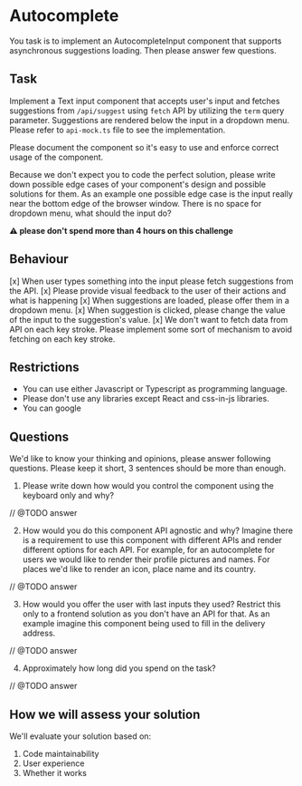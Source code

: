 # Autocomplete

You task is to implement an AutocompleteInput component that supports asynchronous suggestions loading. Then please answer few questions.

## Task

Implement a Text input component that accepts user's input and fetches suggestions from `/api/suggest` using `fetch` API by utilizing the `term` query parameter. Suggestions are rendered below the input in a dropdown menu. Please refer to `api-mock.ts` file to see the implementation.

Please document the component so it's easy to use and enforce correct usage of the component.

Because we don't expect you to code the perfect solution, please write down possible edge cases of your component's design and possible solutions for them. As an example one possible edge case is the input really near the bottom edge of the browser window. There is no space for dropdown menu, what should the input do?

**⚠️ please don't spend more than 4 hours on this challenge**

## Behaviour

[x] When user types something into the input please fetch suggestions from the API.
[x] Please provide visual feedback to the user of their actions and what is happening
[x] When suggestions are loaded, please offer them in a dropdown menu.
[x] When suggestion is clicked, please change the value of the input to the suggestion's value.
[x] We don't want to fetch data from API on each key stroke. Please implement some sort of mechanism to avoid fetching on each key stroke.

## Restrictions

- You can use either Javascript or Typescript as programming language.
- Please don't use any libraries except React and css-in-js libraries.
- You can google

## Questions

We'd like to know your thinking and opinions, please answer following questions. Please keep it short, 3 sentences should be more than enough.

1. Please write down how would you control the component using the keyboard only and why?

// @TODO answer

2. How would you do this component API agnostic and why? Imagine there is a requirement to use this component with different APIs and render different options for each API. For example, for an autocomplete for users we would like to render their profile pictures and names. For places we'd like to render an icon, place name and its country.

// @TODO answer

3. How would you offer the user with last inputs they used? Restrict this only to a frontend solution as you don't have an API for that. As an example imagine this component being used to fill in the delivery address.

// @TODO answer

4. Approximately how long did you spend on the task?

// @TODO answer

## How we will assess your solution

We'll evaluate your solution based on:

1. Code maintainability
2. User experience
3. Whether it works

